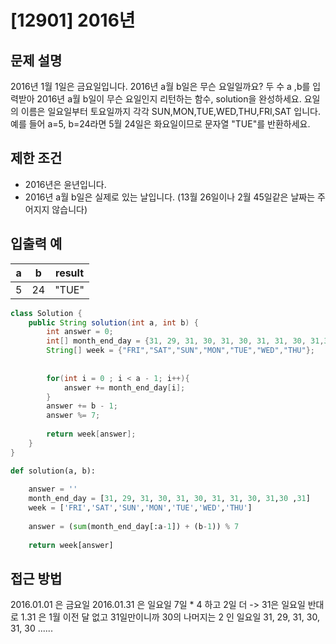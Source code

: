 # [12901] 2016년

## 문제 설명
2016년 1월 1일은 금요일입니다. 2016년 a월 b일은 무슨 요일일까요? 두 수 a ,b를 입력받아 2016년 a월 b일이 무슨 요일인지 리턴하는 함수, solution을 완성하세요. 요일의 이름은 일요일부터 토요일까지 각각 SUN,MON,TUE,WED,THU,FRI,SAT
입니다. 예를 들어 a=5, b=24라면 5월 24일은 화요일이므로 문자열 "TUE"를 반환하세요.

## 제한 조건
- 2016년은 윤년입니다.
- 2016년 a월 b일은 실제로 있는 날입니다. (13월 26일이나 2월 45일같은 날짜는 주어지지 않습니다)

## **입출력 예**

|a|	b|	result|
|-|-|-|
|5|	24|	"TUE"|

```java
class Solution {
    public String solution(int a, int b) {
        int answer = 0;
        int[] month_end_day = {31, 29, 31, 30, 31, 30, 31, 31, 30, 31,30 ,31};
        String[] week = {"FRI","SAT","SUN","MON","TUE","WED","THU"};
        
        
        for(int i = 0 ; i < a - 1; i++){
            answer += month_end_day[i];
        }
        answer += b - 1;
        answer %= 7;
        
        return week[answer];
    }
}
```

```Python
def solution(a, b):
    
    answer = ''
    month_end_day = [31, 29, 31, 30, 31, 30, 31, 31, 30, 31,30 ,31]
    week = ['FRI','SAT','SUN','MON','TUE','WED','THU']
    
    answer = (sum(month_end_day[:a-1]) + (b-1)) % 7
    
    return week[answer]
```

## 접근 방법
 2016.01.01 은 금요일
 2016.01.31 은 일요일 7일 * 4 하고 2일 더 -> 31은 일요일
 반대로 1.31 은 1월 이전 달 없고 31일만이니까 30의 나머지는 2 인 일요일
 31, 29, 31, 30, 31, 30 ......